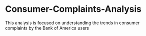 # Consumer-Complaints-Analysis
This analysis is focused on understanding the trends in consumer complaints by the Bank of America users
